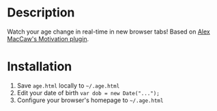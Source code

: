 # Description

Watch your age change in real-time in new browser tabs! Based on
[Alex MacCaw's Motivation plugin](http://blog.alexmaccaw.com/life-hacks).

# Installation

1. Save `age.html` locally to `~/.age.html`
2. Edit your date of birth `var dob = new Date("...");`
3. Configure your browser's homepage to `~/.age.html`
